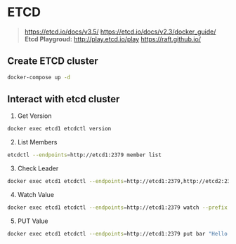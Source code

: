 # ETCD

> https://etcd.io/docs/v3.5/
> https://etcd.io/docs/v2.3/docker_guide/
> **Etcd Playgroud:** http://play.etcd.io/play
> https://raft.github.io/


## Create ETCD cluster

```bash
docker-compose up -d
```

## Interact with etcd cluster

1. Get Version

```bash
docker exec etcd1 etcdctl version
```

2. List Members

```bash
etcdctl --endpoints=http://etcd1:2379 member list
```

3. Check Leader

```bash
docker exec etcd1 etcdctl --endpoints=http://etcd1:2379,http://etcd2:2379,http://etcd3:2379 endpoint status --write-out=table
```

4. Watch Value

```bash
docker exec etcd1 etcdctl --endpoints=http://etcd1:2379 watch --prefix foo
```

5. PUT Value

```bash
docker exec etcd1 etcdctl --endpoints=http://etcd1:2379 put bar "Hello etcd
```



